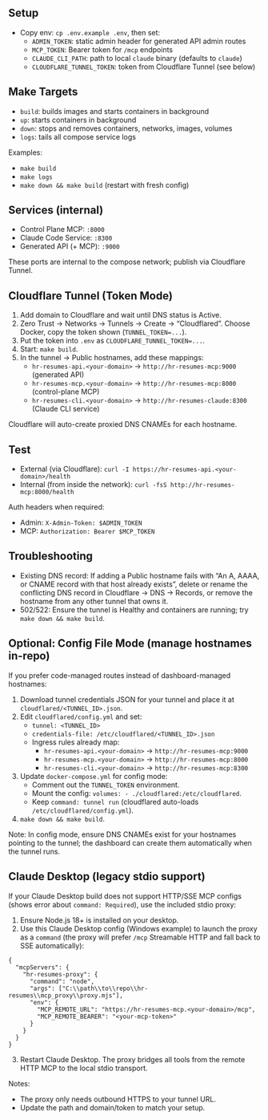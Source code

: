 ## Setup

- Copy env: `cp .env.example .env`, then set:
  - `ADMIN_TOKEN`: static admin header for generated API admin routes
  - `MCP_TOKEN`: Bearer token for `/mcp` endpoints
  - `CLAUDE_CLI_PATH`: path to local `claude` binary (defaults to `claude`)
  - `CLOUDFLARE_TUNNEL_TOKEN`: token from Cloudflare Tunnel (see below)

## Make Targets

- `build`: builds images and starts containers in background
- `up`: starts containers in background
- `down`: stops and removes containers, networks, images, volumes
- `logs`: tails all compose service logs

Examples:
- `make build`
- `make logs`
- `make down && make build` (restart with fresh config)

## Services (internal)

- Control Plane MCP: `:8000`
- Claude Code Service: `:8300`
- Generated API (+ MCP): `:9000`

These ports are internal to the compose network; publish via Cloudflare Tunnel.

## Cloudflare Tunnel (Token Mode)

1) Add domain to Cloudflare and wait until DNS status is Active.
2) Zero Trust → Networks → Tunnels → Create → “Cloudflared”. Choose Docker, copy the token shown (`TUNNEL_TOKEN=...`).
3) Put the token into `.env` as `CLOUDFLARE_TUNNEL_TOKEN=...`.
4) Start: `make build`.
5) In the tunnel → Public hostnames, add these mappings:
   - `hr-resumes-api.<your-domain>` → `http://hr-resumes-mcp:9000`   (generated API)
   - `hr-resumes-mcp.<your-domain>` → `http://hr-resumes-mcp:8000`   (control-plane MCP)
   - `hr-resumes-cli.<your-domain>` → `http://hr-resumes-claude:8300` (Claude CLI service)

Cloudflare will auto-create proxied DNS CNAMEs for each hostname.

## Test

- External (via Cloudflare): `curl -I https://hr-resumes-api.<your-domain>/health`
- Internal (from inside the network): `curl -fsS http://hr-resumes-mcp:8000/health`

Auth headers when required:
- Admin: `X-Admin-Token: $ADMIN_TOKEN`
- MCP: `Authorization: Bearer $MCP_TOKEN`

## Troubleshooting

- Existing DNS record: If adding a Public hostname fails with “An A, AAAA, or CNAME record with that host already exists”, delete or rename the conflicting DNS record in Cloudflare → DNS → Records, or remove the hostname from any other tunnel that owns it.
- 502/522: Ensure the tunnel is Healthy and containers are running; try `make down && make build`.

## Optional: Config File Mode (manage hostnames in-repo)

If you prefer code-managed routes instead of dashboard-managed hostnames:

1) Download tunnel credentials JSON for your tunnel and place it at `cloudflared/<TUNNEL_ID>.json`.
2) Edit `cloudflared/config.yml` and set:
   - `tunnel: <TUNNEL_ID>`
   - `credentials-file: /etc/cloudflared/<TUNNEL_ID>.json`
   - Ingress rules already map:
     - `hr-resumes-api.<your-domain>` → `http://hr-resumes-mcp:9000`
     - `hr-resumes-mcp.<your-domain>` → `http://hr-resumes-mcp:8000`
     - `hr-resumes-cli.<your-domain>` → `http://hr-resumes-mcp:8300`
3) Update `docker-compose.yml` for config mode:
   - Comment out the `TUNNEL_TOKEN` environment.
   - Mount the config: `volumes: - ./cloudflared:/etc/cloudflared`.
   - Keep `command: tunnel run` (cloudflared auto-loads `/etc/cloudflared/config.yml`).
4) `make down && make build`.

Note: In config mode, ensure DNS CNAMEs exist for your hostnames pointing to the tunnel; the dashboard can create them automatically when the tunnel runs.

## Claude Desktop (legacy stdio support)

If your Claude Desktop build does not support HTTP/SSE MCP configs (shows error about `command: Required`), use the included stdio proxy:

1) Ensure Node.js 18+ is installed on your desktop.
2) Use this Claude Desktop config (Windows example) to launch the proxy as a `command` (the proxy will prefer `/mcp` Streamable HTTP and fall back to SSE automatically):

```
{
  "mcpServers": {
    "hr-resumes-proxy": {
      "command": "node",
      "args": ["C:\\path\\to\\repo\\hr-resumes\\mcp_proxy\\proxy.mjs"],
      "env": {
        "MCP_REMOTE_URL": "https://hr-resumes-mcp.<your-domain>/mcp",
        "MCP_REMOTE_BEARER": "<your-mcp-token>"
      }
    }
  }
}
```

3) Restart Claude Desktop. The proxy bridges all tools from the remote HTTP MCP to the local stdio transport.

Notes:
- The proxy only needs outbound HTTPS to your tunnel URL.
- Update the path and domain/token to match your setup.
